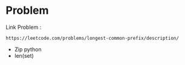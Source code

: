 # Problem

Link Problem :
```
https://leetcode.com/problems/longest-common-prefix/description/
```
* Zip python
* len(set)

